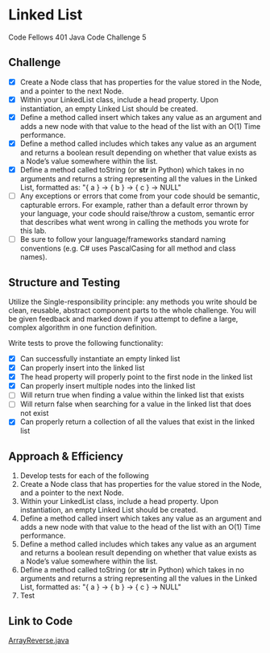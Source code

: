 # Linked List
Code Fellows 401 Java Code Challenge 5

## Challenge
- [x] Create a Node class that has properties for the value stored in the Node, and a pointer to the next Node.
- [x] Within your LinkedList class, include a head property. Upon instantiation, an empty Linked List should be created.
- [x] Define a method called insert which takes any value as an argument and adds a new node with that value to the head of the list with an O(1) Time performance.
- [x] Define a method called includes which takes any value as an argument and returns a boolean result depending on whether that value exists as a Node’s value somewhere within the list.
- [x] Define a method called toString (or __str__ in Python) which takes in no arguments and returns a string representing all the values in the Linked List, formatted as:
"{ a } -> { b } -> { c } -> NULL"
- [ ] Any exceptions or errors that come from your code should be semantic, capturable errors. For example, rather than a default error thrown by your language, your code should raise/throw a custom, semantic error that describes what went wrong in calling the methods you wrote for this lab.
- [ ] Be sure to follow your language/frameworks standard naming conventions (e.g. C# uses PascalCasing for all method and class names).
## Structure and Testing
Utilize the Single-responsibility principle: any methods you write should be clean, reusable, abstract component parts to the whole challenge. You will be given feedback and marked down if you attempt to define a large, complex algorithm in one function definition.

Write tests to prove the following functionality:

- [x] Can successfully instantiate an empty linked list
- [x] Can properly insert into the linked list
- [x] The head property will properly point to the first node in the linked list
- [x] Can properly insert multiple nodes into the linked list
- [ ] Will return true when finding a value within the linked list that exists
- [ ] Will return false when searching for a value in the linked list that does not exist
- [x] Can properly return a collection of all the values that exist in the linked list

## Approach & Efficiency
1. Develop tests for each of the following
2. Create a Node class that has properties for the value stored in the Node, and a pointer to the next Node.
3. Within your LinkedList class, include a head property. Upon instantiation, an empty Linked List should be created.
4. Define a method called insert which takes any value as an argument and adds a new node with that value to the head of the list with an O(1) Time performance.
5. Define a method called includes which takes any value as an argument and returns a boolean result depending on whether that value exists as a Node’s value somewhere within the list.
6. Define a method called toString (or __str__ in Python) which takes in no arguments and returns a string representing all the values in the Linked List, formatted as:
   "{ a } -> { b } -> { c } -> NULL"
7. Test

## Link to Code
[ArrayReverse.java](../src/main/java/code401Challenges/LinkedList.java)